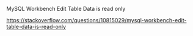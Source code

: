 MySQL Workbench Edit Table Data is read only

https://stackoverflow.com/questions/10815029/mysql-workbench-edit-table-data-is-read-only
